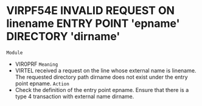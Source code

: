 # VIRPF54E INVALID REQUEST ON linename ENTRY POINT 'epname' DIRECTORY 'dirname'
`Module`
- VIR0PRF
`Meaning`
- VIRTEL received a request on the line whose external name is linename. The requested directory path dirname does not exist under the entry point epname.
`Action`
- Check the definition of the entry point epname. Ensure that there is a type 4 transaction with external name dirname.
